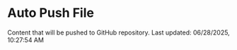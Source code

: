 # Auto Push File

Content that will be pushed to GitHub repository.
Last updated: 06/28/2025, 10:27:54 AM